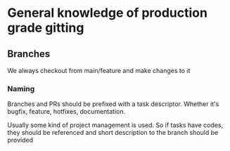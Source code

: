 # General knowledge of production grade gitting

## Branches

We always checkout from main/feature and make changes to it

### Naming

Branches and PRs should be prefixed with a task descriptor. Whether it's bugfix, feature, hotfixes, documentation.

Usually some kind of project management is used. So if tasks have codes, they should be referenced and short description to the branch should be provided